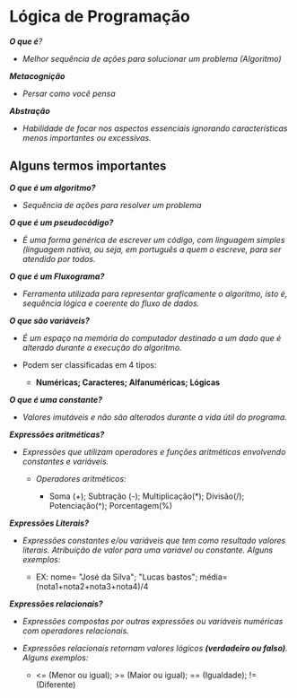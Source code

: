 # Lógica de Programação

*__O que é__?*

- *Melhor sequência de ações para solucionar um problema (Algoritmo)*

**_Metacognição_**

- _Persar como você pensa_

**_Abstração_**

- _Habilidade de focar nos aspectos essenciais ignorando características menos importantes ou excessivas._

## Alguns termos importantes

**_O que é um algoritmo?_**

- _Sequência de ações para resolver um problema_

**_O que é um pseudocódigo?_**

- _É uma forma genérica de escrever um código, com linguagem simples (linguagem nativa, ou seja, em português a quem o escreve, para ser atendido por todos._

**_O que é um Fluxograma?_**

- _Ferramenta utilizada para representar graficamente o algoritmo, isto é, sequência lógica e coerente do fluxo de dados._

**_O que são variáveis?_**

- _É um espaço na memória do computador destinado a um dado que é alterado durante a execução do algoritmo._

- Podem ser classificadas em 4 tipos:
  
  - **Numéricas; Caracteres; Alfanuméricas; Lógicas**

**_O que é uma constante?_**

- _Valores imutáveis e não são alterados durante a vida útil do programa_.

**_Expressões aritméticas?_**

- _Expressões que utilizam operadores e funções aritméticos envolvendo constantes e variáveis._
  
  - _Operadores aritméticos:_
    
    - Soma (+); Subtração (-); Multiplicação(*); Divisão(/); Potenciação(^); Porcentagem(%)

**_Expressões Literais?_**

- _Expressões constantes e/ou variáveis que tem como resultado valores literais. Atribuição de valor para uma variável ou constante. Alguns exemplos:_
  
  - EX: nome= "José da Silva"; "Lucas bastos"; média=(nota1+nota2+nota3+nota4)/4

**_Expressões relacionais?_**

- _Expressões compostas por outras expressões ou variáveis numéricas com operadores relacionais._

- _Expressões relacionais retornam valores lógicos **(verdadeiro ou falso)**. Alguns exemplos:_
  
  - <= (Menor ou igual); >= (Maior ou igual); == (Igualdade); != (Diferente)

            






